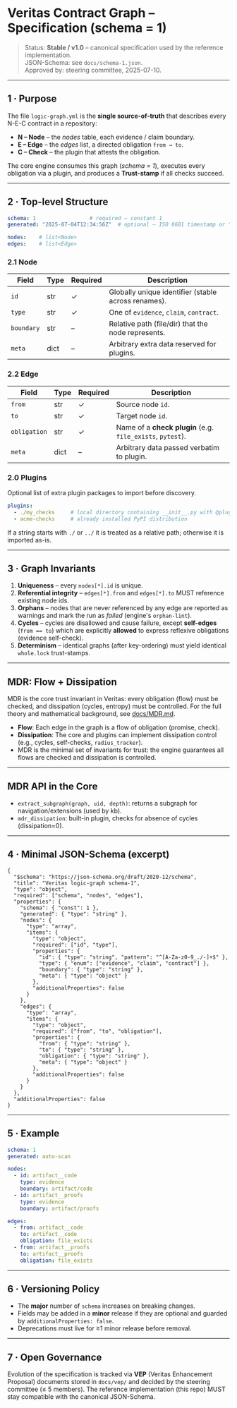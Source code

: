 # Veritas Contract Graph – Specification (schema = 1)

> Status: **Stable / v1.0** – canonical specification used by the reference implementation.  
> JSON-Schema: see `docs/schema-1.json`.  
> Approved by: steering committee, 2025-07-10.

---

## 1 · Purpose

The file `logic-graph.yml` is the **single source-of-truth** that describes every
N-E-C contract in a repository:

* **N – Node** – the _nodes_ table, each evidence / claim boundary.
* **E – Edge** – the _edges_ list, a directed obligation `from → to`.
* **C – Check** – the plugin that attests the obligation.

The core engine consumes this graph (_schema = 1_), executes every obligation
via a plugin, and produces a **Trust-stamp** if all checks succeed.

---

## 2 · Top-level Structure

```yaml
schema: 1                 # required – constant 1
generated: "2025-07-04T12:34:56Z"  # optional – ISO 8601 timestamp or "auto-scan"

nodes:    # list<Node>
edges:    # list<Edge>
```

### 2.1 Node

| Field     | Type | Required | Description |
|-----------|------|----------|-------------|
| `id`      | str  | ✓        | Globally unique identifier (stable across renames). |
| `type`    | str  | ✓        | One of `evidence`, `claim`, `contract`. |
| `boundary`| str  | –        | Relative path (file/dir) that the node represents. |
| `meta`    | dict | –        | Arbitrary extra data reserved for plugins. |

### 2.2 Edge

| Field         | Type | Required | Description |
|---------------|------|----------|-------------|
| `from`        | str  | ✓        | Source node `id`. |
| `to`          | str  | ✓        | Target node `id`. |
| `obligation`  | str  | ✓        | Name of a **check plugin** (e.g. `file_exists`, `pytest`). |
| `meta`        | dict | –        | Arbitrary data passed verbatim to plugin. |

### 2.0 Plugins

Optional list of extra plugin packages to import before discovery.

```yaml
plugins:
  - ./my_checks     # local directory containing __init__.py with @plugin decorators
  - acme-checks     # already installed PyPI distribution
```

If a string starts with `./` or `../` it is treated as a relative path; otherwise it is imported as-is.

---

## 3 · Graph Invariants

1. **Uniqueness** – every `nodes[*].id` is unique.
2. **Referential integrity** – `edges[*].from` and `edges[*].to` MUST reference existing node ids.
3. **Orphans** – nodes that are never referenced by any edge are reported as warnings and mark the run as *failed* (engine's `orphan-lint`).
4. **Cycles** – cycles are disallowed and cause failure, except **self-edges** (`from == to`) which are explicitly **allowed** to express reflexive obligations (evidence self-check).
5. **Determinism** – identical graphs (after key-ordering) must yield identical `whole.lock` trust-stamps.

---
## MDR: Flow + Dissipation

MDR is the core trust invariant in Veritas: every obligation (flow) must be checked, and dissipation (cycles, entropy) must be controlled. For the full theory and mathematical background, see [docs/MDR.md](MDR.md).

- **Flow**: Each edge in the graph is a flow of obligation (promise, check).
- **Dissipation**: The core and plugins can implement dissipation control (e.g., cycles, self-checks, `radius_tracker`).
- MDR is the minimal set of invariants for trust: the engine guarantees all flows are checked and dissipation is controlled.

---
## MDR API in the Core

- `extract_subgraph(graph, uid, depth)`: returns a subgraph for navigation/extensions (used by kb).
- `mdr_dissipation`: built-in plugin, checks for absence of cycles (dissipation=0).

---

## 4 · Minimal JSON-Schema (excerpt)

```jsonc
{
  "$schema": "https://json-schema.org/draft/2020-12/schema",
  "title": "Veritas logic-graph schema-1",
  "type": "object",
  "required": ["schema", "nodes", "edges"],
  "properties": {
    "schema": { "const": 1 },
    "generated": { "type": "string" },
    "nodes": {
      "type": "array",
      "items": {
        "type": "object",
        "required": ["id", "type"],
        "properties": {
          "id": { "type": "string", "pattern": "^[A-Za-z0-9_./-]+$" },
          "type": { "enum": ["evidence", "claim", "contract"] },
          "boundary": { "type": "string" },
          "meta": { "type": "object" }
        },
        "additionalProperties": false
      }
    },
    "edges": {
      "type": "array",
      "items": {
        "type": "object",
        "required": ["from", "to", "obligation"],
        "properties": {
          "from": { "type": "string" },
          "to": { "type": "string" },
          "obligation": { "type": "string" },
          "meta": { "type": "object" }
        },
        "additionalProperties": false
      }
    }
  },
  "additionalProperties": false
}
```

---

## 5 · Example

```yaml
schema: 1
generated: auto-scan

nodes:
  - id: artifact__code
    type: evidence
    boundary: artifact/code
  - id: artifact__proofs
    type: evidence
    boundary: artifact/proofs

edges:
  - from: artifact__code
    to: artifact__code
    obligation: file_exists
  - from: artifact__proofs
    to: artifact__proofs
    obligation: file_exists
```

---

## 6 · Versioning Policy

* The **major** number of `schema` increases on breaking changes.
* Fields may be added in a **minor** release if they are optional and guarded by `additionalProperties: false`.
* Deprecations must live for ≥1 minor release before removal.

---

## 7 · Open Governance

Evolution of the specification is tracked via **VEP** (Veritas Enhancement Proposal) documents stored in `docs/vep/` and decided by the steering committee (≤ 5 members). The reference implementation (this repo) MUST stay compatible with the canonical JSON-Schema. 